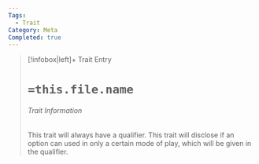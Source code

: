```yaml
---
Tags:
  - Trait
Category: Meta
Completed: true
---
```

> [!infobox|left]+ Trait Entry
> # `=this.file.name`
> ###### Trait Information
> This trait will always have a qualifier. This trait will disclose if an option can used in only a certain mode of play, which will be given in the qualifier. 